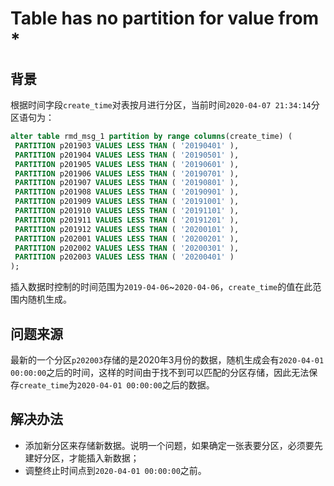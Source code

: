 # Table has no partition for value from *

## 背景

根据时间字段`create_time`对表按月进行分区，当前时间`2020-04-07 21:34:14`分区语句为：

```sql
alter table rmd_msg_1 partition by range columns(create_time) (
 PARTITION p201903 VALUES LESS THAN ( '20190401' ),
 PARTITION p201904 VALUES LESS THAN ( '20190501' ),
 PARTITION p201905 VALUES LESS THAN ( '20190601' ),
 PARTITION p201906 VALUES LESS THAN ( '20190701' ),
 PARTITION p201907 VALUES LESS THAN ( '20190801' ),
 PARTITION p201908 VALUES LESS THAN ( '20190901' ),
 PARTITION p201909 VALUES LESS THAN ( '20191001' ),
 PARTITION p201910 VALUES LESS THAN ( '20191101' ),
 PARTITION p201911 VALUES LESS THAN ( '20191201' ),
 PARTITION p201912 VALUES LESS THAN ( '20200101' ),
 PARTITION p202001 VALUES LESS THAN ( '20200201' ),
 PARTITION p202002 VALUES LESS THAN ( '20200301' ),
 PARTITION p202003 VALUES LESS THAN ( '20200401' )
);
```

插入数据时控制的时间范围为`2019-04-06`~`2020-04-06`，`create_time`的值在此范围内随机生成。

## 问题来源

最新的一个分区`p202003`存储的是2020年3月份的数据，随机生成会有`2020-04-01 00:00:00`之后的时间，这样的时间由于找不到可以匹配的分区存储，因此无法保存`create_time`为`2020-04-01 00:00:00`之后的数据。

## 解决办法

- 添加新分区来存储新数据。说明一个问题，如果确定一张表要分区，必须要先建好分区，才能插入新数据；
- 调整终止时间点到`2020-04-01 00:00:00`之前。